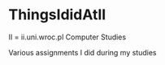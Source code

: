 ThingsIdidAtII
==============
II = ii.uni.wroc.pl
Computer Studies

Various assignments I did during my studies
